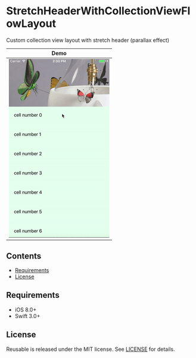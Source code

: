 # StretchHeaderWithCollectionViewFlowLayout
Custom collection view layout with stretch header (parallax effect)

|             Demo                |
|---------------------------------|
|![Demo](https://github.com/KhrystynaShevchuk/StretchHeaderWithCollectionViewFlowLayout/blob/master/DIY/demo.gif)|


## Contents
- [Requirements](#requirements)
- [License](#license)

## Requirements

- iOS 8.0+
- Swift 3.0+

## License

Reusable is released under the MIT license. See [LICENSE](https://github.com/KhrystynaShevchuk/StretchHeaderWithCollectionViewFlowLayout/blob/master/LICENSE) for details.
